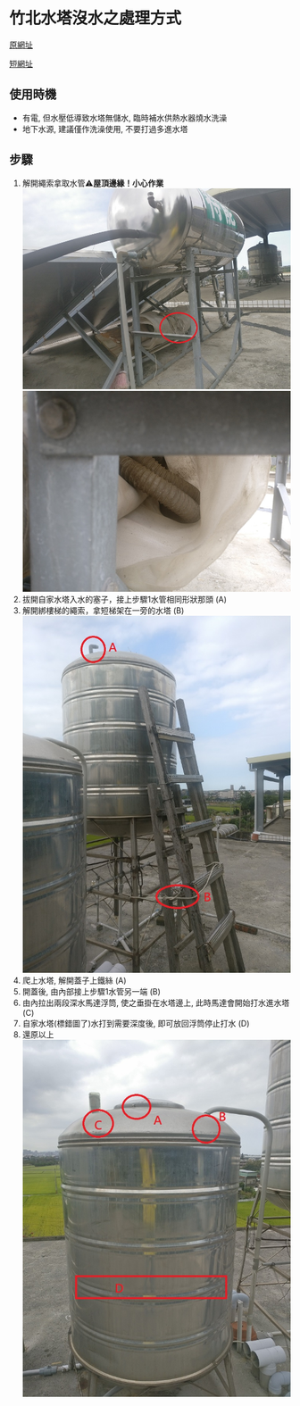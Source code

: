 # 竹北水塔沒水之處理方式
[原網址](https://github.com/fg29/fg29.github.io/blob/master/index.md)

[短網址](https://fg29.github.io/)

## 使用時機 
  * 有電, 但水壓低導致水塔無儲水, 臨時補水供熱水器燒水洗澡
  * 地下水源, 建議僅作洗澡使用, 不要打過多進水塔

## 步驟
 1. 解開繩索拿取水管:warning:**屋頂邊緣！小心作業**
      ![圖1](/img/001.jpg)
      ![圖2](/img/002.jpg)
 2. 拔開自家水塔入水的塞子，接上步驟1水管相同形狀那頭 (A)
 3. 解開綁樓梯的繩索，拿短梯架在一旁的水塔 (B)
      ![圖3](/img/003.jpg)
 4. 爬上水塔, 解開蓋子上鐵絲 (A)
 5. 開蓋後, 由內部接上步驟1水管另一端 (B)
 6. 由內拉出兩段深水馬達浮筒, 使之垂掛在水塔邊上, 此時馬達會開始打水進水塔 (C)
 7. 自家水塔(標錯圖了)水打到需要深度後, 即可放回浮筒停止打水 (D)
 8. 還原以上
      ![圖4](/img/004.jpg)

